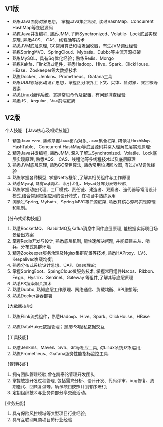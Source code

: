 ## V1版

- 熟练Java面向对象思想， 掌握Java集合框架, 读过HashMap、Concurrent HashMap等底层源码
- 熟练Java井发编程, 熟悉JMM, 了解Synchronized、Volatile、Lock底层实现原理, 熟悉AQS、 CAS、线程池等技术 
- 熟悉JVM底层原理, GC常用算法和垃圾回收器，有过JVM调优经验
- 熟练SpringMVC、SpringCloud、Mybatis、Dubbo等主流开源框架
- 熟练MySQL，具有Sql优化经验；熟练Redis、Mongo
- 熟练Kakfa、Flink流式组件，熟悉Hadoop、Hive、Spark、ClickHouse、HBase、Zookeeper等大数据技术
- 熟练Docker、Jenkins、Prometheus、Grafana工具
- 熟练DDD领域驱动设计思想，掌握区分限界上下文、实体、值对象、聚合根等要素
- 熟悉Linux操作系统，掌握常见命令及配置，有问题排查经验
- 熟悉JS、Angular、Vue前端框架



## V2版

个人技能 
【Java核心及框架技能】 
1. 精通Java core, 熟练掌握Java面向对象, Java集合框架, 研读过HashMap、HashTable、 Concurrent HashMap等底层源码并深入理解底层实现原理: 
2. 精通Java井发编程, 熟悉JMM, 深入了解过Synchronized、Volatile、Lock底层实现原理, 熟悉AQS、 CAS、线程池等多线程技术以及底层原理 
3. 熟悉JVM底层原理, 熟悉GC常用算法, 熟悉常用垃圾回收器, 有过JVM调优经验 
4. 熟练掌握各种模型, 掌握Netty框架 ,了解其相关组件与工作原理 
5. 熟悉Mysql, 具有sql调优、索引优化、Mycat分库分表等经验; 
6. 熟练掌握动态代理、工厂模式、责任链、建造者、观察者、迭代器等常用设计模式,结合常用框架应用的设计模式，在项目中熟练运用 
7. 阅读过Spring, Mybatis、Spring MVC等开源框架, 熟悉其核心源码实现原理和机制。 

【分布式架构技能】 
1.  熟悉RocketMQ、 RabbitMQ及Kafka消息中间件底层原理, 能根据实际项目场景给出方案 
2.  掌握Redis开发与设计, 熟悉底层机制, 能快速解决问题, 并能搭建主从、哨兵、分布式集群环境 
3.  精通Zookeeper服务治理及Nginx集群配置等技术, 熟悉HAProxy、LVS、Keepalived负载均衡; 
4.  熟悉分布式系统设计思想、CAP、Base理论; 
5.  掌握SpringBoot、SpringCloud微服务技术, 掌握常用组件Nacos、Ribbon、Feign、Hystrix、Sentinel、Gateway 等组件,了解其等底层原理
6.  熟悉ES搜索相关技术 
7.  熟悉Dubbo, 熟知底层工作原理、网络通信、负载均衡、SPI思想等; 
8.  熟悉Docker容器部署

【大数据技能】 

1. 熟练Flink流式组件，熟悉Hadoop、Hive、Spark、ClickHouse、HBase

2. 熟练DataHub元数据管理；熟悉PSI隐私数据交互

【工具技能】 
1. 熟悉Jenkins、Maven、Svn、Git等相应工具, 对Linux系统熟练运用;
2. 熟练Prometheus、Grafana服务性能指标监控工具. 

【管理技能】 
1. 拥有团队管理经验,曾在凯泰铭管理开发团队; 
2. 掌握敏捷开发过程管理, 包括需求分析、设计开发、代码评审、bug修复、周期迭代、回顾复盘等，确保项目按照计划有序进行; 
3. 定期组织技术与业务内部分享交流活动。 

[业务技能】 
1. 具有保险风控领域等大型项目行业经验; 
2. 具有互联网电商项目的行业经验











 
